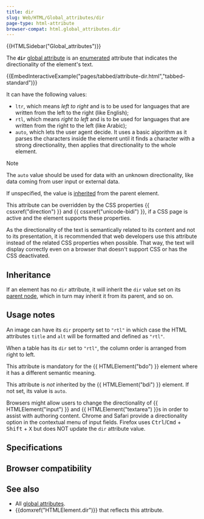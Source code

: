 ```yaml
---
title: dir
slug: Web/HTML/Global_attributes/dir
page-type: html-attribute
browser-compat: html.global_attributes.dir
---
```


{{HTMLSidebar("Global_attributes")}}

The **`dir`** [global attribute](/Web/HTML/Global_attributes) is an [enumerated](/Glossary/Enumerated) attribute that indicates the directionality of the element's text.

{{EmbedInteractiveExample("pages/tabbed/attribute-dir.html","tabbed-standard")}}

It can have the following values:

- `ltr`, which means _left to right_ and is to be used for languages that are written from the left to the right (like English);
- `rtl`, which means _right to left_ and is to be used for languages that are written from the right to the left (like Arabic);
- `auto`, which lets the user agent decide. It uses a basic algorithm as it parses the characters inside the element until it finds a character with a strong directionality, then applies that directionality to the whole element.

> [!NOTE]
> The `auto` value should be used for data with an unknown directionality, like data coming from user input or external data.

If unspecified, the value is [inherited](#inheritance) from the parent element.

This attribute can be overridden by the CSS properties {{ cssxref("direction") }} and {{ cssxref("unicode-bidi") }}, if a CSS page is active and the element supports these properties.

As the directionality of the text is semantically related to its content and not to its presentation, it is recommended that web developers use this attribute instead of the related CSS properties when possible. That way, the text will display correctly even on a browser that doesn't support CSS or has the CSS deactivated.

## Inheritance

If an element has no `dir` attribute, it will inherit the `dir` value set on its [parent node](/Glossary/Node/DOM), which in turn may inherit it from its parent, and so on.

## Usage notes

An image can have its `dir` property set to `"rtl"` in which case the HTML attributes `title` and `alt` will be formatted and defined as `"rtl"`.

When a table has its `dir` set to `"rtl"`, the column order is arranged from right to left.

This attribute is mandatory for the {{ HTMLElement("bdo") }} element where it has a different semantic meaning.

This attribute is _not_ inherited by the {{ HTMLElement("bdi") }} element. If not set, its value is `auto`.

Browsers might allow users to change the directionality of {{ HTMLElement("input") }} and {{ HTMLElement("textarea") }}s in order to assist with authoring content. Chrome and Safari provide a directionality option in the contextual menu of input fields. Firefox uses <kbd>Ctrl</kbd>/<kbd>Cmd</kbd> + <kbd>Shift</kbd> + <kbd>X</kbd> but does NOT update the `dir` attribute value.

## Specifications



## Browser compatibility



## See also

- All [global attributes](/Web/HTML/Global_attributes).
- {{domxref("HTMLElement.dir")}} that reflects this attribute.
